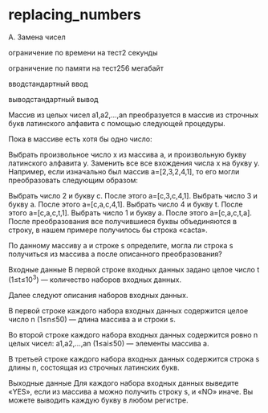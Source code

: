 # replacing_numbers
A. Замена чисел

ограничение по времени на тест2 секунды

ограничение по памяти на тест256 мегабайт

вводстандартный ввод

выводстандартный вывод

Массив из целых чисел a1,a2,…,an преобразуется в массив из строчных букв латинского алфавита с помощью следующей процедуры.

Пока в массиве есть хотя бы одно число:

Выбрать произвольное число x из массива a, и произвольную букву латинского алфавита y.
Заменить все все вхождения числа x на букву y.
Например, если изначально был массив a=[2,3,2,4,1], то его могли преобразовать следующим образом:

Выбрать число 2 и букву c. После этого a=[c,3,c,4,1].
Выбрать число 3 и букву a. После этого a=[c,a,c,4,1].
Выбрать число 4 и букву t. После этого a=[c,a,c,t,1].
Выбрать число 1 и букву a. После этого a=[c,a,c,t,a].
После преобразования все получившиеся буквы объединяются в строку, в нашем примере получилось бы строка «cacta».

По данному массиву a и строке s определите, могла ли строка s получиться из массива a после описанного преобразования?

Входные данные
В первой строке входных данных задано целое число t (1≤t≤$10^3$) — количество наборов входных данных.

Далее следуют описания наборов входных данных.

В первой строке каждого набора входных данных содержится целое число n (1≤n≤50) — длина массива a и строки s.

Во второй строке каждого набора входных данных содержится ровно n целых чисел: a1,a2,…,an (1≤ai≤50) — элементы массива a.

В третьей строке каждого набора входных данных содержится строка s длины n, состоящая из строчных латинских букв.

Выходные данные
Для каждого набора входных данных выведите «YES», если из массива a можно получить строку s, и «NO» иначе. Вы можете выводить каждую букву в любом регистре.
